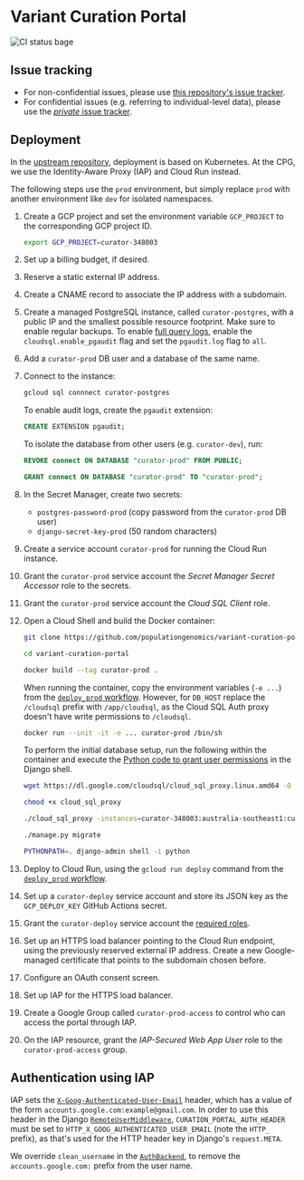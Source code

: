 # Variant Curation Portal

![CI status bage](https://github.com/populationgenomics/variant-curation-portal/workflows/CI/badge.svg)

## Issue tracking

- For non-confidential issues, please use [this repository's issue tracker](https://github.com/populationgenomics/variant-curation-portal/issues).
- For confidential issues (e.g. referring to individual-level data), please use the [*private* issue tracker](https://github.com/populationgenomics/variant-curation-portal-private/issues).

## Deployment

In the [upstream repository](https://github.com/macarthur-lab/lof-curation-portal-env), deployment is based on Kubernetes. At the CPG, we use the Identity-Aware Proxy (IAP) and Cloud Run instead.

The following steps use the `prod` environment, but simply replace `prod` with another environment like `dev` for isolated namespaces.

1. Create a GCP project and set the environment variable `GCP_PROJECT` to the corresponding GCP project ID.

    ```sh
    export GCP_PROJECT=curator-348003
    ```

1. Set up a billing budget, if desired.
1. Reserve a static external IP address.
1. Create a CNAME record to associate the IP address with a subdomain.
1. Create a managed PostgreSQL instance, called `curator-postgres`, with a public IP and the smallest possible resource footprint. Make sure to enable regular backups. To enable [full query logs](https://cloud.google.com/sql/docs/postgres/pg-audit), enable the `cloudsql.enable_pgaudit` flag and set the `pgaudit.log` flag to `all`.
1. Add a `curator-prod` DB user and a database of the same name.
1. Connect to the instance:

    ```sh
    gcloud sql connnect curator-postgres
    ```

    To enable audit logs, create the `pgaudit` extension:

    ```sql
    CREATE EXTENSION pgaudit;
    ```

    To isolate the database from other users (e.g. `curator-dev`), run:

    ```sql
    REVOKE connect ON DATABASE "curator-prod" FROM PUBLIC;

    GRANT connect ON DATABASE "curator-prod" TO "curator-prod";
    ```

1. In the Secret Manager, create two secrets:
    - `postgres-password-prod` (copy password from the `curator-prod` DB user)
    - `django-secret-key-prod` (50 random characters)
1. Create a service account `curator-prod` for running the Cloud Run instance.
1. Grant the `curator-prod` service account the *Secret Manager Secret Accessor* role to the secrets.
1. Grant the `curator-prod` service account the *Cloud SQL Client* role.
1. Open a Cloud Shell and build the Docker container:

    ```sh
    git clone https://github.com/populationgenomics/variant-curation-portal.git

    cd variant-curation-portal

    docker build --tag curator-prod .
    ```

    When running the container, copy the environment variables (`-e ...`) from the [`deploy_prod` workflow](.github/workflows/deploy_prod.yaml). However, for `DB_HOST` replace the `/cloudsql` prefix with `/app/cloudsql`, as the Cloud SQL Auth proxy doesn't have write permissions to `/cloudsql`.

    ```sh
    docker run --init -it -e ... curator-prod /bin/sh
    ```

    To perform the initial database setup, run the following within the container and execute the [Python code to grant user permissions](https://github.com/macarthur-lab/variant-curation-portal/blob/main/docs/permissions.md#granting-permissions) in the Django shell.

    ```sh
    wget https://dl.google.com/cloudsql/cloud_sql_proxy.linux.amd64 -O cloud_sql_proxy

    chmod +x cloud_sql_proxy

    ./cloud_sql_proxy -instances=curator-348003:australia-southeast1:curator-postgres -dir=/app/cloudsql &

    ./manage.py migrate

    PYTHONPATH=. django-admin shell -i python
    ```

1. Deploy to Cloud Run, using the `gcloud run deploy` command from the [`deploy_prod` workflow](.github/workflows/deploy_prod.yaml).
1. Set up a `curator-deploy` service account and store its JSON key as the `GCP_DEPLOY_KEY` GitHub Actions secret.
1. Grant the `curator-deploy` service account the [required roles](https://cloud.google.com/run/docs/deploying-source-code#permissions_required_to_deploy).
1. Set up an HTTPS load balancer pointing to the Cloud Run endpoint, using the previously reserved external IP address. Create a new Google-managed certificate that points to the subdomain chosen before.
1. Configure an OAuth consent screen.
1. Set up IAP for the HTTPS load balancer.
1. Create a Google Group called `curator-prod-access` to control who can access the portal through IAP.
1. On the IAP resource, grant the *IAP-Secured Web App User* role to the `curator-prod-access` group.

## Authentication using IAP

IAP sets the [`X-Goog-Authenticated-User-Email`](https://cloud.google.com/iap/docs/identity-howto#getting_the_users_identity_with_signed_headers) header, which has a value of the form `accounts.google.com:example@gmail.com`. In order to use this header in the Django [`RemoteUserMiddleware`](https://docs.djangoproject.com/en/4.0/howto/auth-remote-user/), `CURATION_PORTAL_AUTH_HEADER` must be set to `HTTP_X_GOOG_AUTHENTICATED_USER_EMAIL` (note the `HTTP_` prefix), as that's used for the HTTP header key in Django's `request.META`.

We override `clean_username` in the [`AuthBackend`](curation_portal/auth.py), to remove the `accounts.google.com:` prefix from the user name.
